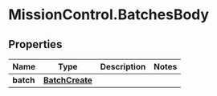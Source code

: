 # MissionControl.BatchesBody

## Properties
Name | Type | Description | Notes
------------ | ------------- | ------------- | -------------
**batch** | [**BatchCreate**](BatchCreate.md) |  | 
